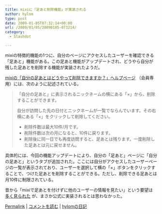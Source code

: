```yaml
---
title: mixiに「足あと削除機能」が実装される
author: hylom
type: post
date: 2009-01-05T07:32:14+00:00
url: /2009/01/05/20090105-073214/
category:
  - Slashdot

---
```

mixiの特徴的機能の1つに、自分のページにアクセスしたユーザーを確認できる「足あと」機能がある。この足あと機能がアップデートされ、どうやら自分が残した足あとを削除する機能が実装されたようだ。

  [mixiの「自分の足あとはどうやって削除できますか？」ヘルプページ][1] （会員専用）には、次のように記述されている。

> <div>
>   <p>
>     「自分の足あと」に表示されるニックネームの横にある「×」から、削除することができます。
>   </p>
>   
>   <p>
>     自分が訪問した先の日付とニックネームが一覧でならんでいます。その右横にある「×」をクリックして削除してください。
>   </p>
>   
>   <ul>
>     <li>
>       削除件数は最大10件/月です。
>     </li>
>     <li>
>       削除件数は次の月になると、10件に戻ります。
>     </li>
>     <li>
>       削除後に同一日でも再度訪問すると、足あとは残ります。一度削除した足あとは元に戻せません。
>     </li>
>   </ul>
> </div>

具体的には、今回の機能アップデートにより、自分の「足あと」ページに「自分の足あと」というタブが追加された。ここには自分がアクセスしたユーザーページの一覧が表示されており、ユーザーを選択して横の「×」ボタンをクリックすることで、つけた足あとを削除することができる。ただし、削除できる足あとは月10件に制限されている。

昔から「mixiで足あとを付けずに他のユーザーの情報を見たい」という要望は   [多く見られた][2] が、まさか公式に実装されるとは思わなかった。

  [Permalink][3] |   [コメントを読む][4] |   [hylomの日記][5]

 [1]: http://mixi.jp/help.pl?mode=item&item=456
 [2]: http://www.google.com/search?q=mixi+%E8%B6%B3%E3%81%82%E3%81%A8&sourceid=navclient-ff&ie=UTF-8&rlz=1B3GGGL_jaJP274JP274
 [3]: http://slashdot.jp/~hylom/journal/463372
 [4]: http://slashdot.jp/~hylom/journal/463372#acomments
 [5]: http://slashdot.jp/~hylom/journal/
